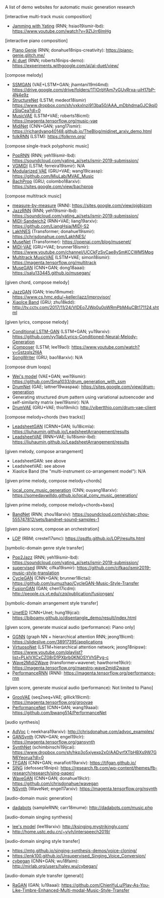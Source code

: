 A list of demo websites for automatic music generation research

[interactive multi-track music composition]
* [Jamming with Yating](http://mac.citi.sinica.edu.tw/~yang/pub/ailabs19ismirlbd_2.pdf) (RNN; hsiao19ismir-lbd): https://www.youtube.com/watch?v=9ZIJrr6lmHg

[interactive piano composition]
* [Piano Genie](https://nips2018creativity.github.io/doc/pianogenie.pdf) (RNN; donahue18nips-creativity): https://piano-genie.glitch.me/
* [AI duet](https://nips.cc/Conferences/2016/Schedule?showEvent=6307) (RNN; roberts16nips-demo): https://experiments.withgoogle.com/ai/ai-duet/view/

[compose melody]
* [SSMGAN](https://drive.google.com/file/d/1Ol4Ym3KqUkjcfL_Yeu0It3BP7NFS2mor/view) (VAE+LSTM+GAN; jhamtani19ml4md): https://drive.google.com/drive/folders/1TlOrbYAm7vGUvRrxa-uiH17bP-4N4e9z
* [StructureNet](http://ismir2018.ircam.fr/doc/pdfs/126_Paper.pdf) (LSTM; medeot18ismir) https://www.dropbox.com/sh/yxkxlnzi913ba50/AAA_mDbhdmaGJC9qj0zSlqCea?dl=0
* [MusicVAE](https://arxiv.org/abs/1803.05428) (LSTM+VAE; roberts18icml): https://magenta.tensorflow.org/music-vae
* [MidiNet](https://arxiv.org/abs/1703.10847) (CNN+GAN; yang17ismir): https://richardyang40148.github.io/TheBlog/midinet_arxiv_demo.html
* [folkRNN](https://github.com/IraKorshunova/folk-rnn) (LSTM): https://folkrnn.org/


[compose single-track polyphonic music]
* [PopRNN](http://mac.citi.sinica.edu.tw/~yang/pub/ailabs19ismirlbd_1.pdf) (RNN; yeh19ismir-lbd): https://soundcloud.com/yating_ai/sets/ismir-2019-submission/
* [VGMIDI](http://www.lucasnferreira.com/papers/2019/ismir-learning.pdf) (LSTM; ferreira19ismir): N/A
* [Modularized VAE](https://arxiv.org/pdf/1811.00162.pdf) (GRU+VAE; wang19icassp): https://github.com/MiuLab/MVAE_Music
* [BachProp](https://arxiv.org/abs/1812.06669) (GRU; colombo18arxiv): https://sites.google.com/view/bachprop


[compose multitrack music]
* [measure-by-measure](https://openreview.net/forum?id=Hklk6xrYPB) (RNN): https://sites.google.com/view/pjgbjzom
* [JazzRNN](http://mac.citi.sinica.edu.tw/~yang/pub/ailabs19ismirlbd_1.pdf) (RNN; yeh19ismir-lbd): https://soundcloud.com/yating_ai/sets/ismir-2019-submission/
* [MIDI-Sandwich2](https://arxiv.org/pdf/1909.03522.pdf) (RNN+VAE; liang19arxiv): https://github.com/LiangHsia/MIDI-S2
* [LakhNES](https://arxiv.org/abs/1907.04868) (Transformer; donahue19ismir): https://chrisdonahue.com/LakhNES/
* [MuseNet](https://openai.com/blog/musenet/) (Transformer): https://openai.com/blog/musenet/
* [MIDI-VAE](https://arxiv.org/abs/1809.07600) (GRU+VAE; brunner18ismir): https://www.youtube.com/channel/UCCkFzSvCae8ySmKCCWM5Mpg
* [Multitrack MusicVAE](https://arxiv.org/abs/1806.00195) (LSTM+VAE; simon18ismir): https://magenta.tensorflow.org/multitrack
* [MuseGAN](https://arxiv.org/abs/1709.06298) (CNN+GAN; dong18aaai): https://salu133445.github.io/musegan/


[given chord, compose melody]
* [JazzGAN](http://musicalmetacreation.org/mume2018/proceedings/Trieu.pdf) (GAN; trieu18mume): https://www.cs.hmc.edu/~keller/jazz/improvisor/
* [XiaoIce Band](http://staff.ustc.edu.cn/~qiliuql/files/Publications/Hongyuan-Zhu-KDD2018.pdf) (GRU; zhu18kdd): http://tv.cctv.com/2017/11/24/VIDEo7JWp0u0oWRmPbM4uCBt171124.shtml


[given lyrics, compose melody]
* [Conditional LSTM-GAN](https://arxiv.org/pdf/1908.05551.pdf) (LSTM+GAN; yu19arxiv): https://github.com/yy1lab/Lyrics-Conditioned-Neural-Melody-Generation
* [iComposer](https://www.aclweb.org/anthology/N19-4015) (LSTM; lee19acl): https://www.youtube.com/watch?v=Gstzqls2f4A
* [SongWriter](https://arxiv.org/pdf/1809.04318.pdf) (GRU; bao18arxiv): N/A


[compose drum loops]
* [Wei's model](https://drive.google.com/file/d/1149HnGliYtl45Cjp9XwJadL_YHRLvq5F/view) (VAE+GAN; wei19ismir): https://github.com/Sma1033/drum_generation_with_ssm
* [DrumNet](https://arxiv.org/pdf/1908.00948.pdf) (GAE; lattner19waspaa): https://sites.google.com/view/drum-generation
* Generating structured drum pattern using variational autoencoder and self-similarity matrix (wei19ismir): N/A
* [DrumVAE](https://arxiv.org/abs/1902.03722) (GRU+VAE; thio19milc): http://vibertthio.com/drum-vae-client


[compose melody+chords (two tracks)]
* [LeadsheetGAN](https://arxiv.org/abs/1807.11161) (CRNN+GAN; liu18icmla): https://liuhaumin.github.io/LeadsheetArrangement/results
* [LeadsheetVAE](https://drive.google.com/file/d/10uGRGEI9IOfu_LyzDSG393fGhwUrEOi4/view) (RNN+VAE; liu18ismir-lbd): https://liuhaumin.github.io/LeadsheetArrangement/results


[given melody, compose arrangement]
* LeadsheetGAN: see above
* LeadsheetVAE: see above
* XiaoIce Band (the "multi-instrument co-arrangement model"): N/A


[given prime melody, compose melody+chords]
* [local_conv_music_generation](http://ouyangzhihao.com/wp-content/uploads/2018/12/MUSIC-GENERATION-WITH-LOCAL-CONNECTED-CONVOLUTIONAL-NEURAL-NETWORK.pdf) (CNN; ouyang18arxiv): https://somedaywilldo.github.io/local_conv_music_generation/


[given prime melody, compose melody+chords+bass]
* [BandNet](https://arxiv.org/abs/1812.07126) (RNN; zhou18arxiv): https://soundcloud.com/yichao-zhou-555747812/sets/bandnet-sound-samples-1 


[given piano score, compose an orchestration]
* [LOP](https://qsdfo.github.io/LOP/index.html) (RBM; crestel17smc): https://qsdfo.github.io/LOP/results.html


[symbolic-domain genre style transfer]
* [Pop2Jazz](http://mac.citi.sinica.edu.tw/~yang/pub/ailabs19ismirlbd_1.pdf) (RNN; yeh19ismir-lbd): https://soundcloud.com/yating_ai/sets/ismir-2019-submission/
* [supervised](https://arxiv.org/abs/1907.02265) (RNN; cífka19ismir): https://github.com/cifkao/ismir2019-music-style-translation
* [CycleGAN](https://arxiv.org/pdf/1809.07575.pdf) (CNN+GAN; brunner18ictai): https://github.com/sumuzhao/CycleGAN-Music-Style-Transfer
* [FusionGAN](https://dac.cs.vt.edu/wp-content/uploads/2017/11/learning-to-fuse.pdf) (GAN; chen17icdm): http://people.cs.vt.edu/czq/publication/fusiongan/


[symbolic-domain arrangement style transfer]
* [UnetED](https://arxiv.org/abs/1905.13567) (CNN+Unet; hung19ijcai): https://biboamy.github.io/disentangle_demo/result/index.html

[given score, generate musical audio (performance): Piano only]
* [GGNN](http://proceedings.mlr.press/v97/jeong19a/jeong19a.pdf) (graph NN + hierarchical attention RNN; jeong19icml): https://slideslive.com/38917395/applications
* [VirtuosoNet](https://nips2018creativity.github.io/doc/virtuosonet.pdf) (LSTM+hierarchical attention network; jeong18nipsw): https://www.youtube.com/playlist?list=PLkIVXCxCZ08rD1PXbrb0KNOSYVh5Pvg-c
* [Wave2Midi2Wave](https://arxiv.org/abs/1810.12247) (transformer+wavenet; hawthorne19iclr): https://magenta.tensorflow.org/maestro-wave2midi2wave
* [PerformanceRNN](https://magenta.tensorflow.org/performance-rnn) (RNN): https://magenta.tensorflow.org/performance-rnn


[given score, generate musical audio (performance): Not limited to Piano]
* [GrooVAE](https://magenta.tensorflow.org/groovae) (seq2seq+VAE; gillick19icml): https://magenta.tensorflow.org/groovae
* [PerformanceNet](https://arxiv.org/abs/1811.04357) (CNN+GAN; wang19aaai): https://github.com/bwang514/PerformanceNet


[audio synthesis]
* [AdVoc](https://arxiv.org/abs/1904.07944) (; neekhara19arxiv): http://chrisdonahue.com/advoc_examples/
* [GANSynth](https://arxiv.org/abs/1902.08710) (CNN+GAN; engel19iclr): https://magenta.tensorflow.org/gansynth
* [SynthNet](https://www.ijcai.org/proceedings/2019/467) (schimbinschi19ijcai): https://www.dropbox.com/sh/hkp3o5xjyexp2x0/AADvrfXTbHBXs9W7GN6Yeorua?dl=0
* [TFGAN](https://arxiv.org/abs/1902.04072) (CNN+GAN; marafioti19arxiv): https://tifgan.github.io/
* [SING](https://arxiv.org/abs/1810.09785) (defossez18nips): https://research.fb.com/wp-content/themes/fb-research/research/sing-paper/
* [WaveGAN](https://arxiv.org/abs/1802.04208) (CNN+GAN; donahue19iclr): https://github.com/chrisdonahue/wavegan
* [NSynth](https://arxiv.org/abs/1704.01279) (WaveNet; engel17arxiv): https://magenta.tensorflow.org/nsynth


[audio-domain music generation]
* [dadabots](https://arxiv.org/abs/1811.06633) (sampleRNN; carr18mume): http://dadabots.com/music.php


[audio-domain singing synthesis]
* [lee's model](https://arxiv.org/pdf/1908.01919.pdf) (lee19arxiv): http://ksinging.mystrikingly.com/
* http://home.ustc.edu.cn/~yiyh/interspeech2019/


[audio-domain singing style transfer]
* https://mtg.github.io/singing-synthesis-demos/voice-cloning/
* https://enk100.github.io/Unsupervised_Singing_Voice_Conversion/
* [cybegan](https://arxiv.org/pdf/1807.02254.pdf) (CNN+GAN; wu18faim): http://mirlab.org/users/haley.wu/cybegan/

[audio-domain style transfer (general)]
* [RaGAN](https://www.aaai.org/Papers/AAAI/2019/AAAI-LuC.2259.pdf) (GAN; lu19aaai): https://github.com/ChienYuLu/Play-As-You-Like-Timbre-Enhanced-Multi-modal-Music-Style-Transfer
